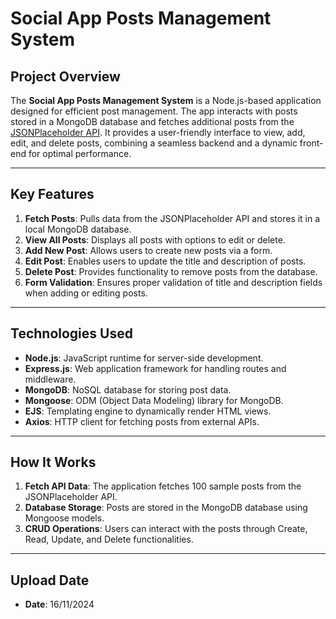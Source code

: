 # **Social App Posts Management System**

## **Project Overview**

The **Social App Posts Management System** is a Node.js-based application designed for efficient post management. The app interacts with posts stored in a MongoDB database and fetches additional posts from the [JSONPlaceholder API](https://jsonplaceholder.typicode.com/posts). It provides a user-friendly interface to view, add, edit, and delete posts, combining a seamless backend and a dynamic front-end for optimal performance.

---

## **Key Features**

1. **Fetch Posts**: Pulls data from the JSONPlaceholder API and stores it in a local MongoDB database.
2. **View All Posts**: Displays all posts with options to edit or delete.
3. **Add New Post**: Allows users to create new posts via a form.
4. **Edit Post**: Enables users to update the title and description of posts.
5. **Delete Post**: Provides functionality to remove posts from the database.
6. **Form Validation**: Ensures proper validation of title and description fields when adding or editing posts.

---

## **Technologies Used**

- **Node.js**: JavaScript runtime for server-side development.
- **Express.js**: Web application framework for handling routes and middleware.
- **MongoDB**: NoSQL database for storing post data.
- **Mongoose**: ODM (Object Data Modeling) library for MongoDB.
- **EJS**: Templating engine to dynamically render HTML views.
- **Axios**: HTTP client for fetching posts from external APIs.

---

## **How It Works**

1. **Fetch API Data**: The application fetches 100 sample posts from the JSONPlaceholder API.
2. **Database Storage**: Posts are stored in the MongoDB database using Mongoose models.
3. **CRUD Operations**: Users can interact with the posts through Create, Read, Update, and Delete functionalities.

---

## **Upload Date**

- **Date**: 16/11/2024
